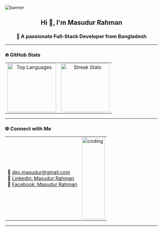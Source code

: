 ![banner](https://ik.imagekit.io/masudur/github-cover.png?updatedAt=1756832276579)

<h2 align="center">Hi 👋, I'm Masudur Rahman</h2>
<h3 align="center">🚀 A passionate Full-Stack Developer from Bangladesh</h3>

---

### 🔥 GitHub Stats
<table align="center">
  <tr>
    <td align="center">
      <img src="https://github-readme-stats.vercel.app/api/top-langs?username=masudur400&show_icons=true&locale=en&layout=compact&theme=radical" alt="Top Languages" height="160"/>
    </td>
    <td align="center">
      <img src="https://github-readme-streak-stats.herokuapp.com?user=masudur400&theme=radical" alt="Streak Stats" height="160"/>
    </td>
  </tr>
</table>

---

### 🌐 Connect with Me
<table>
  <tr>
    <td>
      <p align="left">
  📧 <a href="mailto:dev.masudur@gmail.com">dev.masudur@gmail.com</a><br/>
  🔗 <a href="https://linkedin.com/in/masudur-rahman-55aa1026b" target="_blank">LinkedIn: Masudur Rahman</a><br/>
  📘 <a href="https://fb.com/MD.RANA.MIA.VAI" target="_blank">Facebook: Masudur Rahman</a>
</p>
    </td>
    <td>
      <img align="right" alt="coding" width="100%" height="270" src="https://i.pinimg.com/originals/81/17/8b/81178b47a8598f0c81c4799f2cdd4057.gif" />
    </td>
  </tr>
</table>

---
 
